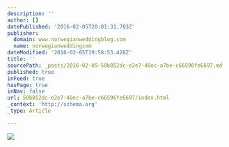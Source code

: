 ```yaml
---
description: ''
author: []
datePublished: '2016-02-05T20:01:31.703Z'
publisher:
  domain: www.norwegianweddingblog.com
  name: norwegianweddingcom
dateModified: '2016-02-05T19:58:53.428Z'
title: ''
sourcePath: _posts/2016-02-05-50b852dc-e2e7-40ec-a7be-c66596fe6697.md
published: true
inFeed: true
hasPage: true
inNav: false
url: 50b852dc-e2e7-40ec-a7be-c66596fe6697/index.html
_context: 'http://schema.org'
_type: Article

---
```

![](http://www.norwegianweddingblog.com/wp-content/uploads/2014/04/2-Brides-Photography-Isabelle-Hesselberg-2.jpg)